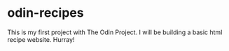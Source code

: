 # odin-recipes
This is my first project with The Odin Project.
I will be building a basic html recipe website.
Hurray!